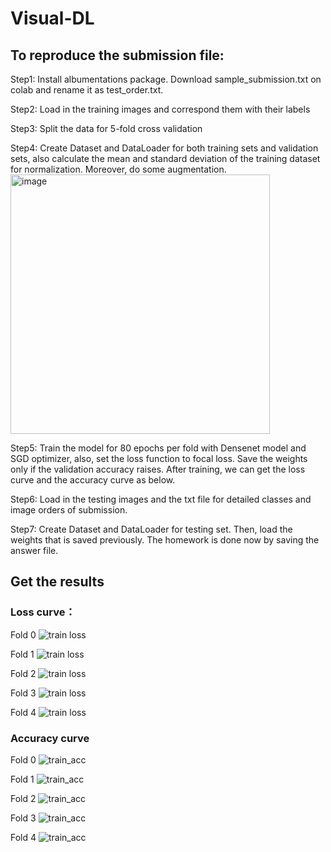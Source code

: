 # Visual-DL

## To reproduce the submission file:

Step1: Install albumentations package. Download sample_submission.txt on colab and rename it as test_order.txt.

Step2: Load in the training images and correspond them with their labels

Step3: Split the data for 5-fold cross validation

Step4: Create Dataset and DataLoader for both training sets and validation sets, also calculate the mean and standard deviation of the training dataset for normalization. Moreover, do some augmentation.
<img width="415" alt="image" src="https://user-images.githubusercontent.com/77607182/139598172-a9dd0139-8829-4f51-9d48-32b23537f040.png">


Step5: Train the model for 80 epochs per fold with Densenet model and SGD optimizer, also, set the loss function to focal loss. Save the weights only if the validation accuracy raises. After training, we can get the loss curve and the accuracy curve as below.

Step6: Load in the testing images and the txt file for detailed classes and image orders of submission.

Step7: Create Dataset and DataLoader for testing set. Then, load the weights that is saved previously. The homework is done now by saving the answer file.

## Get the results

### Loss curve：

Fold 0
![train loss](https://user-images.githubusercontent.com/77607182/139598076-cd8bbbbd-8a38-41e9-a171-5148344eb81f.jpeg)

 
Fold 1
![train loss](https://user-images.githubusercontent.com/77607182/139598119-96d4ca4e-2b9a-44bb-9000-91eae28886da.jpeg)
 
Fold 2
![train loss](https://user-images.githubusercontent.com/77607182/139598135-509d02eb-1ca7-42b1-9db7-232467fced2a.jpeg)
 
Fold 3
![train loss](https://user-images.githubusercontent.com/77607182/139598143-b4efae96-897b-4dfe-9cfc-54a1281f4602.jpeg)
 
Fold 4
![train loss](https://user-images.githubusercontent.com/77607182/139598151-897b0978-b131-45e8-b532-e0441f847cdc.jpeg)
 
### Accuracy curve

Fold 0 
 ![train_acc](https://user-images.githubusercontent.com/77607182/139598114-a5466432-aafe-420b-a0cd-fbf098ffe165.jpeg)

Fold 1
 ![train_acc](https://user-images.githubusercontent.com/77607182/139598121-156fe8f1-a63a-4924-a646-fc75f92248a3.jpeg)

Fold 2
![train_acc](https://user-images.githubusercontent.com/77607182/139598140-5d77a739-479d-48cb-8fcc-671064fdecf3.jpeg)
 
Fold 3
![train_acc](https://user-images.githubusercontent.com/77607182/139598146-c5fd23a9-e6ad-4fea-a117-b2dbad879300.jpeg)
 
Fold 4
![train_acc](https://user-images.githubusercontent.com/77607182/139598158-d7b5e596-714a-41a4-88bf-f09a52d84cb7.jpeg)
 
